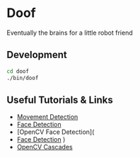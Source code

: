 # Doof

Eventually the brains for a little robot friend

## Development

```bash
cd doof
./bin/doof
```

## Useful Tutorials & Links

- [Movement Detection](https://www.pyimagesearch.com/2019/09/02/opencv-stream-video-to-web-browser-html-page/)
- [Face Detection](https://realpython.com/face-recognition-with-python/)
- [OpenCV Face Detection](
- [Face Detection](https://realpython.com/face-recognition-with-python/)
)
- [OpenCV Cascades](https://docs.opencv.org/3.4/db/d28/tutorial_cascade_classifier.html)

